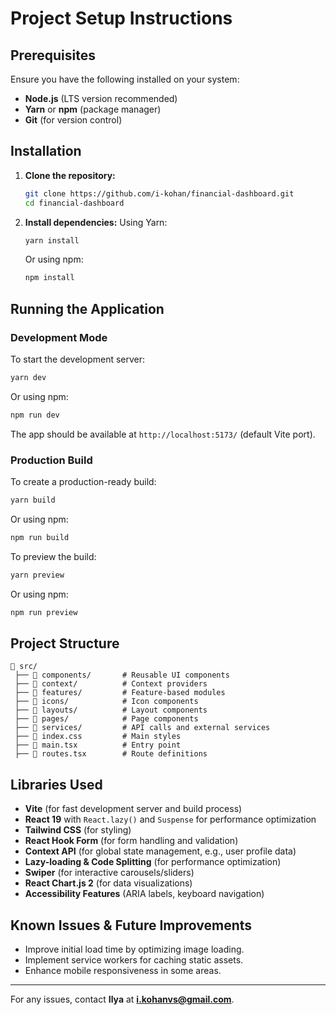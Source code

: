 # Project Setup Instructions

## Prerequisites

Ensure you have the following installed on your system:

- **Node.js** (LTS version recommended)
- **Yarn** or **npm** (package manager)
- **Git** (for version control)

## Installation

1. **Clone the repository:**
   ```sh
   git clone https://github.com/i-kohan/financial-dashboard.git
   cd financial-dashboard
   ```
2. **Install dependencies:**
   Using Yarn:
   ```sh
   yarn install
   ```
   Or using npm:
   ```sh
   npm install
   ```

## Running the Application

### Development Mode

To start the development server:

```sh
yarn dev
```

Or using npm:

```sh
npm run dev
```

The app should be available at `http://localhost:5173/` (default Vite port).

### Production Build

To create a production-ready build:

```sh
yarn build
```

Or using npm:

```sh
npm run build
```

To preview the build:

```sh
yarn preview
```

Or using npm:

```sh
npm run preview
```

## Project Structure

```
📂 src/
 ├── 📂 components/       # Reusable UI components
 ├── 📂 context/          # Context providers
 ├── 📂 features/         # Feature-based modules
 ├── 📂 icons/            # Icon components
 ├── 📂 layouts/          # Layout components
 ├── 📂 pages/            # Page components
 ├── 📂 services/         # API calls and external services
 ├── 📜 index.css         # Main styles
 ├── 📜 main.tsx          # Entry point
 ├── 📜 routes.tsx        # Route definitions
```

## Libraries Used

- **Vite** (for fast development server and build process)
- **React 19** with `React.lazy()` and `Suspense` for performance optimization
- **Tailwind CSS** (for styling)
- **React Hook Form** (for form handling and validation)
- **Context API** (for global state management, e.g., user profile data)
- **Lazy-loading & Code Splitting** (for performance optimization)
- **Swiper** (for interactive carousels/sliders)
- **React Chart.js 2** (for data visualizations)
- **Accessibility Features** (ARIA labels, keyboard navigation)

## Known Issues & Future Improvements

- Improve initial load time by optimizing image loading.
- Implement service workers for caching static assets.
- Enhance mobile responsiveness in some areas.

---

For any issues, contact **Ilya** at **[i.kohanvs@gmail.com](mailto:i.kohanvs@gmail.com)**.
